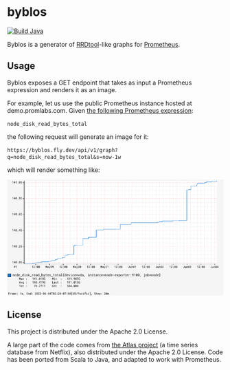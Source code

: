 # byblos

[![Build Java](https://github.com/pvcnt/byblos/actions/workflows/build.yaml/badge.svg)](https://github.com/pvcnt/byblos/actions/workflows/build.yaml)

Byblos is a generator of [RRDtool](https://oss.oetiker.ch/rrdtool/)-like graphs for [Prometheus](https://prometheus.io/).

## Usage

Byblos exposes a GET endpoint that takes as input a Prometheus expression and renders it as an image.

For example, let us use the public Prometheus instance hosted at demo.promlabs.com.
Given [the following Prometheus expression](https://demo.promlabs.com/graph?g0.expr=node_disk_read_bytes_total&g0.tab=0&g0.range_input=1w):
```
node_disk_read_bytes_total
```

the following request will generate an image for it:
```
https://byblos.fly.dev/api/v1/graph?q=node_disk_read_bytes_total&s=now-1w
```

which will render something like:

![Example chart](graph.png)


## License

This project is distributed under the Apache 2.0 License.

A large part of the code comes from [the Atlas project](https://github.com/Netflix/atlas) (a time series database from Netflix), also distributed under the Apache 2.0 License.
Code has been ported from Scala to Java, and adapted to work with Prometheus.
